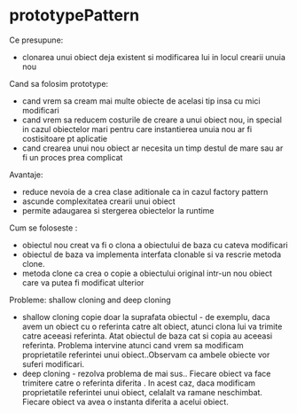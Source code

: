 # prototypePattern

Ce presupune:
- clonarea unui obiect deja existent si modificarea lui  in locul crearii unuia nou

Cand sa folosim prototype:
- cand vrem sa cream mai multe obiecte de acelasi tip insa cu mici modificari
- cand vrem sa reducem costurile de creare a unui obiect nou, in 
special in cazul obiectelor mari pentru care instantierea unuia nou ar fi costisitoare pt aplicatie
- cand crearea unui nou obiect ar necesita un timp destul de mare sau ar fi un proces prea complicat


Avantaje:
- reduce nevoia de a crea clase aditionale ca in cazul factory pattern
- ascunde complexitatea crearii unui obiect
- permite adaugarea si stergerea obiectelor la runtime



Cum se foloseste :
- obiectul nou creat va fi o clona a obiectului de baza cu cateva modificari
- obiectul de baza va implementa interfata clonable si va rescrie metoda clone.
- metoda clone ca crea o copie a obiectului original intr-un nou obiect care va putea fi modificat ulterior

Probleme: shallow cloning and deep cloning
- shallow cloning copie doar la suprafata obiectul - de exemplu, daca avem un obiect cu o referinta catre alt obiect, 
	atunci clona lui va trimite catre aceeasi referinta. Atat obiectul de baza cat si copia au aceeasi referinta.
Problema intervine atunci cand vrem sa modificam proprietatile referintei unui obiect..Observam ca ambele obiecte vor suferi modificari.
- deep cloning - rezolva problema de mai sus.. Fiecare obiect va face trimitere catre o referinta diferita . In acest caz, daca modificam proprietatile referintei 
	unui obiect, celalalt va ramane neschimbat. Fiecare obiect va avea o instanta diferita a acelui obiect.

